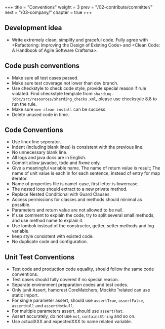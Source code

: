 +++
title = "Conventions"
weight = 3
prev = "/02-contribute/committer/"
next = "/03-company/"
chapter = true
+++

## Development idea

 - Write extremely clean, simplify and graceful code. Fully agree with &lt;Refactoring: Improving the Design of Existing Code&gt; and &lt;Clean Code: A Handbook of Agile Software Craftsma&gt;.

## Code push conventions

 - Make sure all test cases passed.
 - Make sure test coverage not lower than dev branch.
 - Use checkstyle to check code style, provide special reason if rule violated. Find checkstyle template from `sharding-jdbc/src/resources/sharding_checks.xml`, please use checkstyle 8.8 to run the rule.
 - Make sure `mvn clean install` can be success.
 - Delete unused code in time.
 
## Code Conventions

 - Use linux line seperator.
 - Indent (including blank lines) is consistent with the previous line.
 - No unnecessary blank line.
 - All logs and java docs are in English.
 - Commit allow javadoc, todo and fixme only.
 - Give a meaningful variable name. The name of return value is result; The name of unit value is each in for each sentence, instead of entry for map iterator.
 - Name of properties file is camel-case, first letter is lowercase.
 - The nested loop should extract to a new private method.
 - Replace Nested Conditional with Guard Clauses.
 - Access permissions for classes and methods should minimal as possible.
 - Parameters and return value are not allowed to be null.
 - If use comment to explain the code, try to split several small methods, and use method name to explain it. 
 - Use lombok instead of the constructor, getter, setter methods and log variable.
 - keep style consistent with existed code.
 - No duplicate code and configuration.

## Unit Test Conventions

 - Test code and production code equality, should follow the same code conventions.
 - Test cases should fully covered if no special reason.
 - Separate environment preparation codes and test codes.
 - Only junit Assert, hamcrest CoreMatchers, Mockito ˚related can use static import.
 - For single parameter assert, should use `assertTrue`, `assertFalse`, `assertNull` and `assertNotNull`.
 - For multiple parameters assert, should use `assertThat`.
 - Assert accurately, do not use `not`, `containsString` and so on.
 - Use actualXXX and expectedXXX to name related variable.
